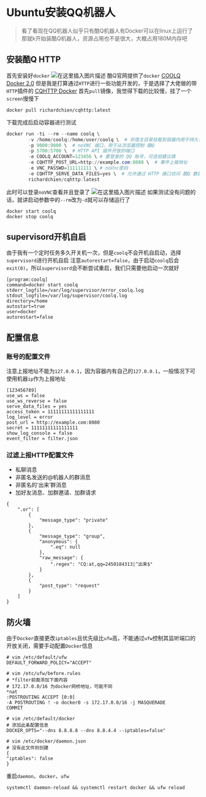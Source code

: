 # Ubuntu安装QQ机器人
> 看了看现在QQ机器人似乎只有酷Q机器人有Docker可以在linux上运行了  
> 那就k开始装酷Q机器人，资源占用也不是很大，大概占用180M内存吧

## 安装酷Q HTTP
首先安装好`docker`
![在这里插入图片描述](https://img-blog.csdnimg.cn/2020030222182724.png)
酷Q官网提供了`docker` [COOLQ Docker 2.0](https://cqp.cc/t/34558)
但是我是打算通过`HTTP`进行一些功能开发的，于是选择了大佬做的带`HTTP`插件的 [CQHTTP Docker](https://richardchien.gitee.io/coolq-http-api/docs/4.12/#/Docker)
首先`pull`镜像，我觉得下载的比较慢，挂了一个`screen`慢慢下

```shell
docker pull richardchien/cqhttp:latest
```
下载完成后启动容器进行测试

```powershell
docker run -ti --rm --name coolq \
        -v /home/coolq:/home/user/coolq \  # 将宿主目录挂载到容器内用于持久化 酷Q 的程序文件
        -p 9000:9000 \  # noVNC 端口，用于从浏览器控制 酷Q
        -p 5700:5700 \  # HTTP API 插件开放的端口
        -e COOLQ_ACCOUNT=123456 \ # 要登录的 QQ 账号，可选但建议填
        -e CQHTTP_POST_URL=http://example.com:8080 \  # 事件上报地址
        -e VNC_PASSWD=111111111 \ # noVnc密码
        -e CQHTTP_SERVE_DATA_FILES=yes \  # 允许通过 HTTP 接口访问 酷Q 数据文件
        richardchien/cqhttp:latest
```
此时可以登录`noVNC`查看并且登录了
![在这里插入图片描述](https://img-blog.csdnimg.cn/20200302223049172.png?x-oss-process=image/watermark,type_ZmFuZ3poZW5naGVpdGk,shadow_10,text_aHR0cHM6Ly9ibG9nLmNzZG4ubmV0L3FxXzQwNDEzNjcw,size_16,color_FFFFFF,t_70)
如果测试没有问题的话，就讲启动参数中的`--rm`改为`-d`就可以存储运行了

```shell
docker start coolq
docker stop coolq
```
## supervisord开机自启
由于我有一个定时任务多久开关机一次，但是`coolq`不会开机自启动，选择`supervisord`进行开机自启
注意`autorestart=false`，由于启动`coolq`后会`exit(0)`，所以`supervisord`会不断尝试重启，我们只需要他启动一次就好
```
[program:coolq]
command=docker start coolq
stderr_logfile=/var/log/supervisor/error_coolq.log
stdout_logfile=/var/log/supervisor/coolq.log
directory=/home
autostart=true
user=docker
autorestart=false
```

## 配置信息
### 账号的配置文件
注意上报地址不能为`127.0.0.1`，因为容器内有自己的`127.0.0.1`，一般情况下可使用机器`ip`作为上报地址

```
[123456789]
use_ws = false
use_ws_reverse = false
serve_data_files = yes
access_token = 11111111111111111
log_level = error
post_url = http://example.com:8080
secret = 11111111111111111
show_log_console = false
event_filter = filter.json
```

### 过滤上报HTTP配置文件
* 私聊消息
* 非匿名发送的@机器人的群消息
* 非匿名的‘出来’群消息
* 加好友消息、加群邀请、加群请求

```
{
    ".or": [
        {
            "message_type": "private"
        },
        {
            "message_type": "group",
            "anonymous": {
                ".eq": null
            },
            "raw_message": {
                ".regex": "CQ:at,qq=2450184313|^出来$"
            }
        },
        {
            "post_type": "request"
        }
    ]
}
```

## 防火墙
由于`Docker`直接更改`iptables`且优先级比`ufw`高，不能通过`ufw`控制其监听端口的开放关闭，需要手动配置`Docker`信息

```shell
# vim /etc/default/ufw
DEFAULT_FORWARD_POLICY="ACCEPT"
```

```shell
# vim /etc/ufw/before.rules
# *filter前面添加下面内容 
# 172.17.0.0/16 为docker网桥地址，可能不同
*nat
:POSTROUTING ACCEPT [0:0]
-A POSTROUTING ! -o docker0 -s 172.17.0.0/16 -j MASQUERADE
COMMIT

```

```shell
# vim /etc/default/docker
# 添加此条配置信息
DOCKER_OPTS="--dns 8.8.8.8 --dns 8.8.4.4 --iptables=false"
```
```shell
# vim /etc/docker/daemon.json
# 没有此文件则创建
{
"iptables": false
}
```
重启`daemon`、`docker`、`ufw`
```shell
systemctl daemon-reload && systemctl restart docker && ufw reload
```
